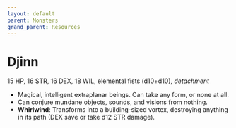 ```yaml
---
layout: default
parent: Monsters
grand_parent: Resources
---
```


# Djinn

15 HP, 16 STR, 16 DEX, 18 WIL, elemental fists (d10+d10), _detachment_

- Magical, intelligent extraplanar beings. Can take any form, or none at all.
- Can conjure mundane objects, sounds, and visions from nothing.
- **Whirlwind**: Transforms into a building-sized vortex, destroying anything in its path (DEX save or take d12 STR damage). 

